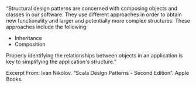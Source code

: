 “Structural design patterns are concerned with composing objects and classes in our software. They use different approaches in order to obtain new functionality and larger and potentially more complex structures. These approaches include the following:

- Inheritance
- Composition


Properly identifying the relationships between objects in an application is key to simplifying the application's structure.”

Excerpt From: Ivan Nikolov. “Scala Design Patterns - Second Edition”. Apple Books. 
